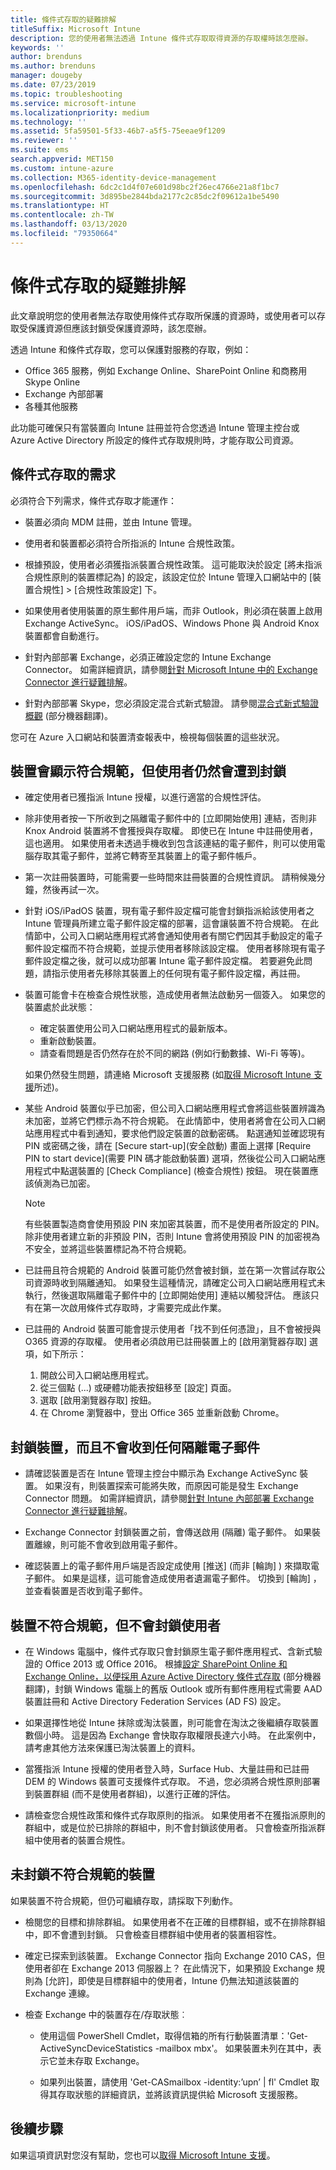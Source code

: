 ```yaml
---
title: 條件式存取的疑難排解
titleSuffix: Microsoft Intune
description: 您的使用者無法透過 Intune 條件式存取取得資源的存取權時該怎麼辦。
keywords: ''
author: brenduns
ms.author: brenduns
manager: dougeby
ms.date: 07/23/2019
ms.topic: troubleshooting
ms.service: microsoft-intune
ms.localizationpriority: medium
ms.technology: ''
ms.assetid: 5fa59501-5f33-46b7-a5f5-75eeae9f1209
ms.reviewer: ''
ms.suite: ems
search.appverid: MET150
ms.custom: intune-azure
ms.collection: M365-identity-device-management
ms.openlocfilehash: 6dc2c1d4f07e601d98bc2f26ec4766e21a8f1bc7
ms.sourcegitcommit: 3d895be2844bda2177c2c85dc2f09612a1be5490
ms.translationtype: HT
ms.contentlocale: zh-TW
ms.lasthandoff: 03/13/2020
ms.locfileid: "79350664"
---
```

# <a name="troubleshoot-conditional-access"></a>條件式存取的疑難排解
此文章說明您的使用者無法存取使用條件式存取所保護的資源時，或使用者可以存取受保護資源但應該封鎖受保護資源時，該怎麼辦。

透過 Intune 和條件式存取，您可以保護對服務的存取，例如：
- Office 365 服務，例如 Exchange Online、SharePoint Online 和商務用 Skype Online
- Exchange 內部部署
- 各種其他服務

此功能可確保只有當裝置向 Intune 註冊並符合您透過 Intune 管理主控台或 Azure Active Directory 所設定的條件式存取規則時，才能存取公司資源。 

## <a name="requirements-for-conditional-access"></a>條件式存取的需求

必須符合下列需求，條件式存取才能運作：

- 裝置必須向 MDM 註冊，並由 Intune 管理。

- 使用者和裝置都必須符合所指派的 Intune 合規性政策。

- 根據預設，使用者必須獲指派裝置合規性政策。 這可能取決於設定 [將未指派合規性原則的裝置標記為]  的設定，該設定位於 Intune 管理入口網站中的 [裝置合規性]   > [合規性政策設定]  下。

- 如果使用者使用裝置的原生郵件用戶端，而非 Outlook，則必須在裝置上啟用 Exchange ActiveSync。 iOS/iPadOS、Windows Phone 與 Android Knox 裝置都會自動進行。

- 針對內部部署 Exchange，必須正確設定您的 Intune Exchange Connector。 如需詳細資訊，請參閱[針對 Microsoft Intune 中的 Exchange Connector 進行疑難排解](troubleshoot-exchange-connector.md)。

- 針對內部部署 Skype，您必須設定混合式新式驗證。 請參閱[混合式新式驗證概觀](https://docs.microsoft.com/office365/enterprise/hybrid-modern-auth-overview) \(部分機器翻譯\)。

您可在 Azure 入口網站和裝置清查報表中，檢視每個裝置的這些狀況。

## <a name="devices-appear-compliant-but-users-are-still-blocked"></a>裝置會顯示符合規範，但使用者仍然會遭到封鎖

- 確定使用者已獲指派 Intune 授權，以進行適當的合規性評估。

- 除非使用者按一下所收到之隔離電子郵件中的 [立即開始使用]  連結，否則非 Knox Android 裝置將不會獲授與存取權。 即使已在 Intune 中註冊使用者，這也適用。 如果使用者未透過手機收到包含該連結的電子郵件，則可以使用電腦存取其電子郵件，並將它轉寄至其裝置上的電子郵件帳戶。

- 第一次註冊裝置時，可能需要一些時間來註冊裝置的合規性資訊。 請稍候幾分鐘，然後再試一次。

- 針對 iOS/iPadOS 裝置，現有電子郵件設定檔可能會封鎖指派給該使用者之 Intune 管理員所建立電子郵件設定檔的部署，這會讓裝置不符合規範。 在此情節中，公司入口網站應用程式將會通知使用者有關它們因其手動設定的電子郵件設定檔而不符合規範，並提示使用者移除該設定檔。 使用者移除現有電子郵件設定檔之後，就可以成功部署 Intune 電子郵件設定檔。 若要避免此問題，請指示使用者先移除其裝置上的任何現有電子郵件設定檔，再註冊。

- 裝置可能會卡在檢查合規性狀態，造成使用者無法啟動另一個簽入。 如果您的裝置處於此狀態：
  - 確定裝置使用公司入口網站應用程式的最新版本。
  - 重新啟動裝置。
  - 請查看問題是否仍然存在於不同的網路 (例如行動數據、Wi-Fi 等等)。

  如果仍然發生問題，請連絡 Microsoft 支援服務 (如[取得 Microsoft Intune 支援](../fundamentals/get-support.md)所述)。

- 某些 Android 裝置似乎已加密，但公司入口網站應用程式會將這些裝置辨識為未加密，並將它們標示為不符合規範。 在此情節中，使用者將會在公司入口網站應用程式中看到通知，要求他們設定裝置的啟動密碼。 點選通知並確認現有 PIN 或密碼之後，請在 [Secure start-up]\(安全啟動\)  畫面上選擇 [Require PIN to start device]\(需要 PIN 碼才能啟動裝置\)  選項，然後從公司入口網站應用程式中點選裝置的 [Check Compliance] \(檢查合規性\)  按鈕。 現在裝置應該偵測為已加密。 

  > [!NOTE]
  > 有些裝置製造商會使用預設 PIN 來加密其裝置，而不是使用者所設定的 PIN。 除非使用者建立新的非預設 PIN，否則 Intune 會將使用預設 PIN 的加密視為不安全，並將這些裝置標記為不符合規範。

- 已註冊且符合規範的 Android 裝置可能仍然會被封鎖，並在第一次嘗試存取公司資源時收到隔離通知。 如果發生這種情況，請確定公司入口網站應用程式未執行，然後選取隔離電子郵件中的 [立即開始使用]  連結以觸發評估。 應該只有在第一次啟用條件式存取時，才需要完成此作業。

- 已註冊的 Android 裝置可能會提示使用者「找不到任何憑證」，且不會被授與 O365 資源的存取權。 使用者必須啟用已註冊裝置上的 [啟用瀏覽器存取]  選項，如下所示：
  1. 開啟公司入口網站應用程式。
  2. 從三個點 (...) 或硬體功能表按鈕移至 [設定] 頁面。
  3. 選取 [啟用瀏覽器存取]  按鈕。
  4. 在 Chrome 瀏覽器中，登出 Office 365 並重新啟動 Chrome。  


## <a name="devices-are-blocked-and-no-quarantine-email-is-received"></a>封鎖裝置，而且不會收到任何隔離電子郵件

- 請確認裝置是否在 Intune 管理主控台中顯示為 Exchange ActiveSync 裝置。 如果沒有，則裝置探索可能將失敗，而原因可能是發生 Exchange Connector 問題。 如需詳細資訊，請參閱[針對 Intune 內部部署 Exchange Connector 進行疑難排解](troubleshoot-exchange-connector.md)。

- Exchange Connector 封鎖裝置之前，會傳送啟用 (隔離) 電子郵件。 如果裝置離線，則可能不會收到啟用電子郵件。 

- 確認裝置上的電子郵件用戶端是否設定成使用 [推送]  (而非 [輪詢]  ) 來擷取電子郵件。 如果是這樣，這可能會造成使用者遺漏電子郵件。 切換到 [輪詢]  ，並查看裝置是否收到電子郵件。

## <a name="devices-are-noncompliant-but-users-are-not-blocked"></a>裝置不符合規範，但不會封鎖使用者

- 在 Windows 電腦中，條件式存取只會封鎖原生電子郵件應用程式、含新式驗證的 Office 2013 或 Office 2016。 根據[設定 SharePoint Online 和 Exchange Online，以便採用 Azure Active Directory 條件式存取](https://docs.microsoft.com/azure/active-directory/active-directory-conditional-access-no-modern-authentication) \(部分機器翻譯\)，封鎖 Windows 電腦上的舊版 Outlook 或所有郵件應用程式需要 AAD 裝置註冊和 Active Directory Federation Services (AD FS) 設定。

- 如果選擇性地從 Intune 抹除或淘汰裝置，則可能會在淘汰之後繼續存取裝置數個小時。 這是因為 Exchange 會快取存取權限長達六小時。 在此案例中，請考慮其他方法來保護已淘汰裝置上的資料。

- 當獲指派 Intune 授權的使用者登入時，Surface Hub、大量註冊和已註冊 DEM 的 Windows 裝置可支援條件式存取。 不過，您必須將合規性原則部署到裝置群組 (而不是使用者群組)，以進行正確的評估。

- 請檢查您合規性政策和條件式存取原則的指派。 如果使用者不在獲指派原則的群組中，或是位於已排除的群組中，則不會封鎖該使用者。 只會檢查所指派群組中使用者的裝置合規性。

## <a name="noncompliant-device-is-not-blocked"></a>未封鎖不符合規範的裝置

如果裝置不符合規範，但仍可繼續存取，請採取下列動作。

- 檢閱您的目標和排除群組。 如果使用者不在正確的目標群組，或不在排除群組中，即不會遭到封鎖。 只會檢查目標群組中使用者的裝置相容性。

- 確定已探索到該裝置。 Exchange Connector 指向 Exchange 2010 CAS，但使用者卻在 Exchange 2013 伺服器上？ 在此情況下，如果預設 Exchange 規則為 [允許]，即使是目標群組中的使用者，Intune 仍無法知道該裝置的 Exchange 連線。

- 檢查 Exchange 中的裝置存在/存取狀態︰
  - 使用這個 PowerShell Cmdlet，取得信箱的所有行動裝置清單：'Get-ActiveSyncDeviceStatistics -mailbox mbx'。 如果裝置未列在其中，表示它並未存取 Exchange。
  
  - 如果列出裝置，請使用 'Get-CASmailbox -identity:’upn’ | fl' Cmdlet 取得其存取狀態的詳細資訊，並將該資訊提供給 Microsoft 支援服務。

## <a name="next-steps"></a>後續步驟
如果這項資訊對您沒有幫助，您也可以[取得 Microsoft Intune 支援](../fundamentals/get-support.md)。
